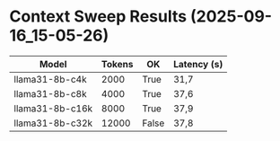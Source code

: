 ﻿# Context Sweep Results (2025-09-16_15-05-26)

| Model | Tokens | OK | Latency (s) |
|-------|--------|----|-------------|
| llama31-8b-c4k | 2000 | True | 31,7 |
| llama31-8b-c8k | 4000 | True | 37,6 |
| llama31-8b-c16k | 8000 | True | 37,9 |
| llama31-8b-c32k | 12000 | False | 37,8 |
